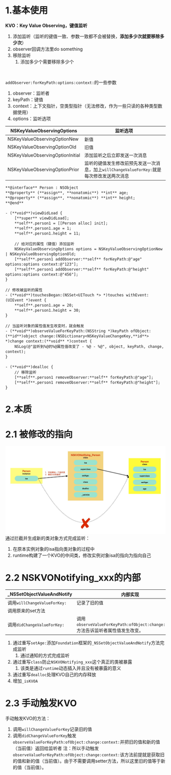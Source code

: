 # 1.基本使用
**KVO：Key Value Observing，键值监听**
1. 添加监听（监听的键值一致、参数一致都不会被替换，**添加多少次就要移除多少次**）
2. observer回调方法里do something
3. 移除监听
	1. 添加多少个需要移除多少个

<br>

`addObserver:forKeyPath:options:context:`的一些参数
1. observer：监听者
2. keyPath：键值
3. context：上下文指针，空类型指针（无法修改，作为一些只读的各种类型数据使用）
4. options：监听选项

| **NSKeyValueObservingOptions**   | **监听选项**                                                  |
| -------------------------------- | --------------------------------------------------------- |
| NSKeyValueObservingOptionNew     | 新值                                                        |
| NSKeyValueObservingOptionOld     | 旧值                                                        |
| NSKeyValueObservingOptionInitial | 添加监听之后立即发送一次消息                                            |
| NSKeyValueObservingOptionPrior   | 监听的键值发生修改前预先发送一次消息，加上`willChangeValueForKey:`就是每次修改发送两次消息 |

```objc
**@interface** Person : NSObject
**@property** (**assign**, **nonatomic**) **int** age;
**@property** (**assign**, **nonatomic**) **int** height;
**@end**

- (**void**)viewDidLoad {
    [**super** viewDidLoad];
	**self**.person1 = [[Person alloc] init];
	**self**.person1.age = 1;
	**self**.person1.height = 11;

    // 给对应的属性（键值）添加监听
    NSKeyValueObservingOptions options = NSKeyValueObservingOptionNew | NSKeyValueObservingOptionOld;
    [**self**.person1 addObserver:**self** forKeyPath:@"age" options:options context:@"123"];
    [**self**.person1 addObserver:**self** forKeyPath:@"height" options:options context:@"456"];
}

// 修改被监听的属性
- (**void**)touchesBegan:(NSSet<UITouch *> *)touches withEvent:(UIEvent *)event {
    **self**.person1.age = 20;
    **self**.person1.height = 30;
}

// 当监听对象的属性值发生改变时，就会触发
- (**void**)observeValueForKeyPath:(NSString *)keyPath ofObject:(**id**)object change:(NSDictionary<NSKeyValueChangeKey,**id**> *)change context:(**void** *)context {
    NSLog(@"监听到%@的%@属性值改变了 - %@ - %@", object, keyPath, change, context);
}

- (**void**)dealloc {
    // 移除监听
    [**self**.person1 removeObserver:**self** forKeyPath:@"age"];
    [**self**.person1 removeObserver:**self** forKeyPath:@"height"];
}
```

# 2.本质
# 2.1 被修改的指向
![KVO1.jpg](https://raw.githubusercontent.com/627969687/LevelUp/main/resource/202412110157016.jpg)
通过拦截并生成新的类对象方式完成监听：
1. 在原本实例对象的isa指向类对象的过程中
2. runtime构建了一个KVO的中间类，修改实例对象isa的指向为指向自己
# 2.2 NSKVONotifying_xxx的内部

| **_NSSetObjectValueAndNotify** | 内部实现                                                               |
| ------------------------------ | ------------------------------------------------------------------ |
| 调用`willChangeValueForKey:`     | 记录了旧的值                                                             |
| 调用原来的set方法                     |                                                                    |
| 调用`didChangeValueForKey:`      | 调用`observeValueForKeyPath:ofObject:change:context:`方法告诉监听者属性值发生改变。 |

1. 通过重写`setAge:`添加`Foundation`框架的`_NSSetObjectValueAndNotify`方法完成监听
	1. 通过通知的方式完成监听
2. 通过重写`class`防止`NSKVONotifying_xxx`这个真正的类被暴露
	1. 该类是通过`runtime`动态插入并且没有被暴露的意义
3. 通过重写`dealloc`处理KVO自己的内存释放
4. 增加`_isKVOA`

# 2.3 手动触发KVO
手动触发KVO的方法：
1. 调用`willChangeValueForKey`记录旧的值
2. 调用`didChangeValueForKey`触发`observeValueForKeyPath:ofObject:change:context:`并把旧的值和新的值（当前值）返回给监听者
注：所以手动触发`observeValueForKeyPath:ofObject:change:context:`该方法前提就是获取旧的值和新的值（当前值）。由于不需要调用setter方法，所以这里旧的值等于新的值（当前值）。